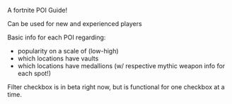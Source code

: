 A fortnite POI Guide!

Can be used for new and experienced players

Basic info for each POI regarding:
- popularity on a scale of (low-high)
- which locations have vaults
- which locations have medallions (w/ respective mythic weapon info for each spot!)

Filter checkbox is in beta right now, but is functional for one checkbox at a time.